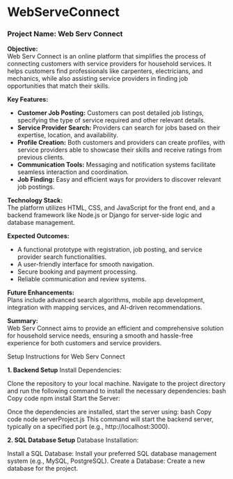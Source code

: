 # WebServeConnect
### Project Name: Web Serv Connect

**Objective:**  
Web Serv Connect is an online platform that simplifies the process of connecting customers with service providers for household services. It helps customers find professionals like carpenters, electricians, and mechanics, while also assisting service providers in finding job opportunities that match their skills.

**Key Features:**  
- **Customer Job Posting:** Customers can post detailed job listings, specifying the type of service required and other relevant details.
- **Service Provider Search:** Providers can search for jobs based on their expertise, location, and availability.
- **Profile Creation:** Both customers and providers can create profiles, with service providers able to showcase their skills and receive ratings from previous clients.
- **Communication Tools:** Messaging and notification systems facilitate seamless interaction and coordination.
- **Job Finding:** Easy and efficient ways for providers to discover relevant job postings.

**Technology Stack:**  
The platform utilizes HTML, CSS, and JavaScript for the front end, and a backend framework like Node.js or Django for server-side logic and database management.

**Expected Outcomes:**  
- A functional prototype with registration, job posting, and service provider search functionalities.
- A user-friendly interface for smooth navigation.
- Secure booking and payment processing.
- Reliable communication and review systems.

**Future Enhancements:**  
Plans include advanced search algorithms, mobile app development, integration with mapping services, and AI-driven recommendations.

**Summary:**  
Web Serv Connect aims to provide an efficient and comprehensive solution for household service needs, ensuring a smooth and hassle-free experience for both customers and service providers.

Setup Instructions for Web Serv Connect

**1. Backend Setup**
Install Dependencies:

Clone the repository to your local machine.
Navigate to the project directory and run the following command to install the necessary dependencies:
bash
Copy code
npm install
Start the Server:

Once the dependencies are installed, start the server using:
bash
Copy code
node serverProject.js
This command will start the backend server, typically on a specified port (e.g., http://localhost:3000).

**2. SQL Database Setup**
Database Installation:

Install a SQL Database: Install your preferred SQL database management system (e.g., MySQL, PostgreSQL).
Create a Database: Create a new database for the project.
